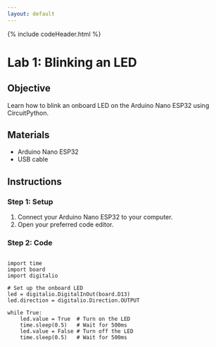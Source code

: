 ```yaml
---
layout: default
---
```


{% include codeHeader.html %}


# Lab 1: Blinking an LED

## Objective
Learn how to blink an onboard LED on the Arduino Nano ESP32 using CircuitPython.

## Materials
- Arduino Nano ESP32
- USB cable

## Instructions

### Step 1: Setup
1. Connect your Arduino Nano ESP32 to your computer.
2. Open your preferred code editor.

### Step 2: Code
<pre><code class="language-python">
import time
import board
import digitalio

# Set up the onboard LED
led = digitalio.DigitalInOut(board.D13)
led.direction = digitalio.Direction.OUTPUT

while True:
    led.value = True  # Turn on the LED
    time.sleep(0.5)   # Wait for 500ms
    led.value = False # Turn off the LED
    time.sleep(0.5)   # Wait for 500ms
</code></pre>

<script src="/assets/scripts/copyCode.js"></script>
